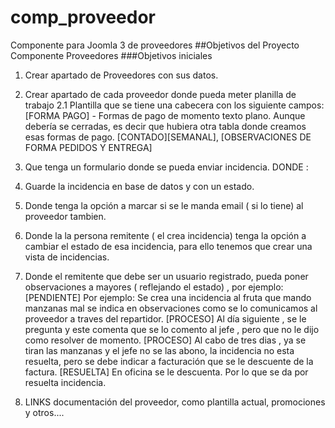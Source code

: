 # comp_proveedor
Componente para Joomla 3 de proveedores
##Objetivos del Proyecto Componente Proveedores
###Objetivos iniciales
1. Crear apartado de Proveedores con sus datos.
2. Crear apartado de cada proveedor donde pueda meter planilla de trabajo
	2.1 Plantilla que se tiene una cabecera con los siguiente campos:
			[FORMA PAGO] - Formas de pago de momento texto plano. Aunque debería se cerradas, es decir que hubiera otra tabla donde creamos esas formas de pago. [CONTADO][SEMANAL], 
			[OBSERVACIONES DE FORMA PEDIDOS Y ENTREGA]
			
2. Que tenga un formulario donde se pueda enviar incidencia.
DONDE :
1. Guarde la incidencia en base de datos y con un estado.
2. Donde tenga la opción a marcar si se le manda email ( si lo tiene) al proveedor tambien.
3. Donde la la persona remitente ( el crea incidencia) tenga la opción a cambiar el estado de esa incidencia, para ello tenemos que crear una vista de incidencias.
4. Donde el remitente que debe ser un usuario registrado, pueda poner observaciones a mayores ( reflejando el estado) , por ejemplo:
[PENDIENTE] Por ejemplo: Se crea una incidencia al fruta que mando manzanas mal  se indica en observaciones como se lo comunicamos al proveedor a traves del repartidor.
		[PROCESO] Al día siguiente , se le pregunta y este comenta que se lo comento al 		jefe , pero que no le dijo como resolver de momento.
		[PROCESO] Al cabo de tres dias , ya se tiran las manzanas y el jefe no se las 			abono, la incidencia  no esta resuelta, pero se debe indicar a facturación que se le 		descuente de la factura.
		[RESUELTA] En oficina se le descuenta. Por lo que se da por resuelta incidencia.

3. LINKS documentación del proveedor, como plantilla actual, promociones y otros.... 

